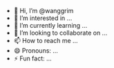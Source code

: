 - 👋 Hi, I’m @wanggrim
- 👀 I’m interested in ...
- 🌱 I’m currently learning ...
- 💞️ I’m looking to collaborate on ...
- 📫 How to reach me ...
- 😄 Pronouns: ...
- ⚡ Fun fact: ...

<!---
wanggrim/wanggrim is a ✨ special ✨ repository because its `README.md` (this file) appears on your GitHub profile.
You can click the Preview link to take a look at your changes.
--->
